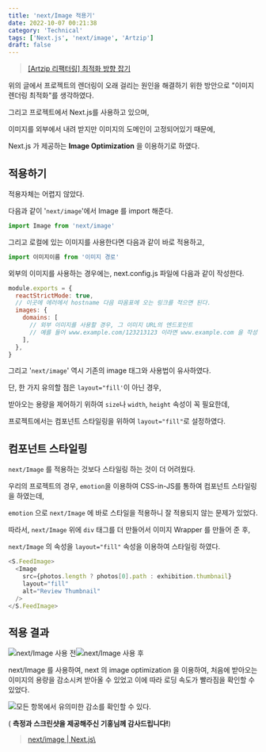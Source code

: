 ```yaml
---
title: 'next/Image 적용기'
date: 2022-10-07 00:21:38
category: 'Technical'
tags: ['Next.js', 'next/image', 'Artzip']
draft: false
---
```


> [[Artzip 리팩터링] 최적화 방향 잡기](https://break-your-limit.tistory.com/70)

위의 글에서 프로젝트의 렌더링이 오래 걸리는 원인을 해결하기 위한 방안으로 "이미지 렌더링 최적화"를 생각하였다.

그리고 프로젝트에서 Next.js를 사용하고 있으며,

이미지를 외부에서 내려 받지만 이미지의 도메인이 고정되어있기 때문에,

Next.js 가 제공하는 **Image Optimization** 을 이용하기로 하였다.

## 적용하기

적용자체는 어렵지 않았다.

다음과 같이 '`next/image`'에서 Image 를 import 해준다.

```typescript
import Image from 'next/image'
```

그리고 로컬에 있는 이미지를 사용한다면 다음과 같이 바로 적용하고,

```typescript
import 이미지이름 from '이미지 경로'
```

외부의 이미지를 사용하는 경우에는, next.config.js 파일에 다음과 같이 작성한다.

```javascript
module.exports = {
  reactStrictMode: true,
  // 이곳에 에러에서 hostname 다음 따옴표에 오는 링크를 적으면 된다.
  images: {
    domains: [
      // 외부 이미지를 사용할 경우, 그 이미지 URL의 엔드포인트
      // 예를 들어 www.example.com/123213123 이라면 www.example.com 을 작성한다.
    ],
  },
}
```

그리고 '`next/image`' 역시 기존의 image 태그와 사용법이 유사하였다.

단, 한 가지 유의할 점은 `layout="fill'`이 아닌 경우,

받아오는 용량을 제어하기 위하여 `size`나 `width`, `height` 속성이 꼭 필요한데,

프로젝트에서는 컴포넌트 스타일링을 위하여 `layout="fill"`로 설정하였다.

## 컴포넌트 스타일링

`next/Image` 를 적용하는 것보다 스타일링 하는 것이 더 어려웠다.

우리의 프로젝트의 경우, `emotion`을 이용하여 CSS-in-JS를 통하여 컴포넌트 스타일링을 하였는데,

`emotion` 으로 `next/Image` 에 바로 스타일을 적용하니 잘 적용되지 않는 문제가 있었다.

따라서, `next/Image` 위에 `div` 태그를 더 만들어서 이미지 Wrapper 를 만들어 준 후,

`next/Image` 의 속성을 `layout="fill"` 속성을 이용하여 스타일링 하였다.

```typescript
<S.FeedImage>
  <Image
    src={photos.length ? photos[0].path : exhibition.thumbnail}
    layout="fill"
    alt="Review Thumbnail"
  />
</S.FeedImage>
```

## 적용 결과

![](https://blog.kakaocdn.net/dn/MNLzT/btrNZpxquWt/CTm7P2whbGf1KsHC0l2aPk/img.png)next/Image 사용 전![](https://blog.kakaocdn.net/dn/bVdcjF/btrNYp5O7DT/c7UKAimn7hyTcLRtxtYIn0/img.png)next/Image 사용 후

next/Image 를 사용하여, next 의 image optimization 을 이용하여, 처음에 받아오는 이미지의 용량을 감소시켜 받아올 수 있었고 이에 따라 로딩 속도가 빨라짐을 확인할 수 있었다.

![](https://blog.kakaocdn.net/dn/Qt2G3/btrOEijuy4a/QNTcA7ZNgIsFft25YK8Bu0/img.jpg)모든 항목에서 유의미한 감소를 확인할 수 있다.

( **측정과 스크린샷을 제공해주신 기홍님께 감사드립니다!**)

> [ next/image \| Next.js\ ](https://nextjs.org/docs/api-reference/next/image)
